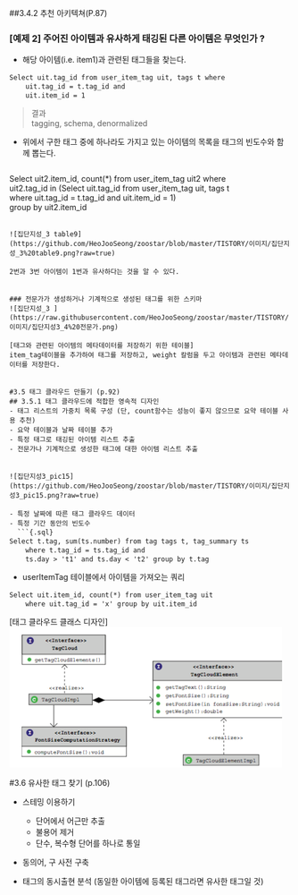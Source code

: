 ##3.4.2 추천 아키텍쳐(P.87)  

### [예제 2] 주어진 아이템과 유사하게 태깅된 다른 아이템은 무엇인가 ?  

- 해당 아이템(i.e. item1)과 관련된 태그들을 찾는다.  

```{.sql}  
Select uit.tag_id from user_item_tag uit, tags t where   
	uit.tag_id = t.tag_id and    
	uit.item_id = 1   
```
> 결과  
> tagging, schema, denormalized  

- 위에서 구한 태그 중에 하나라도 가지고 있는 아이템의 목록을 태그의 빈도수와 함께 뽑는다.  

  ```{.sql}  
Select uit2.item_id, count(*) from user_item_tag uit2 where  
	uit2.tag_id in (Select uit.tag_id from user_item_tag uit, tags t  
	where uit.tag_id = t.tag_id and uit.item_id = 1)  
	group by uit2.item_id   
```  

![집단지성_3 table9](https://github.com/HeoJooSeong/zoostar/blob/master/TISTORY/이미지/집단지성_3%20table9.png?raw=true)  

2번과 3번 아이템이 1번과 유사하다는 것을 알 수 있다.  


### 전문가가 생성하거나 기계적으로 생성된 태그를 위한 스키마  
![집단지성_3 ](https://raw.githubusercontent.com/HeoJooSeong/zoostar/master/TISTORY/이미지/집단지성3_4%20전문가.png)  

[태그와 관련된 아이템의 메타데이터를 저장하기 위한 테이블]
item_tag테이블을 추가하여 태그를 저장하고, weight 칼럼을 두고 아이템과 관련된 메타데이터를 저장한다.  
 

#3.5 태그 클라우드 만들기 (p.92)  
## 3.5.1 태그 클라우드에 적합한 영속적 디자인  
- 태그 리스트의 가중치 목록 구성 (단, count함수는 성능이 좋지 않으므로 요약 테이블 사용 추천)  
- 요약 테이블과 날짜 테이블 추가  
- 특정 태그로 태깅된 아이템 리스트 추출  
- 전문가나 기계적으로 생성한 태그에 대한 아이템 리스트 추출  


![집단지성3_pic15](https://github.com/HeoJooSeong/zoostar/blob/master/TISTORY/이미지/집단지성3_pic15.png?raw=true)  

- 특정 날짜에 따른 태그 클라우드 데이터  
- 특정 기간 동안의 빈도수  
  ```{.sql}  
Select t.tag, sum(ts.number) from tag tags t, tag_summary ts  
	where t.tag_id = ts.tag_id and  
	ts.day > 't1' and ts.day < 't2' group by t.tag   
```  
  
- userItemTag 테이블에서 아이템을 가져오는 쿼리  
```{.sql}  
Select uit.item_id, count(*) from user_item_tag uit  
	where uit.tag_id = 'x' group by uit.item_id  
```  
   
[태그 클라우드 클래스 디자인]  
![집단지성3_pic16](https://github.com/HeoJooSeong/zoostar/blob/master/TISTORY/이미지/집단지성3_pic16.png?raw=true)  


#3.6 유사한 태그 찾기 (p.106)  
- 스테밍 이용하기  
  - 단어에서 어근만 추출  
  - 불용어 제거  
  - 단수, 복수형 단어를 하나로 통일  

- 동의어, 구 사전 구축  
- 태그의 동시출현 분석 (동일한 아이템에 등록된 태그라면 유사한 태그일 것)  

